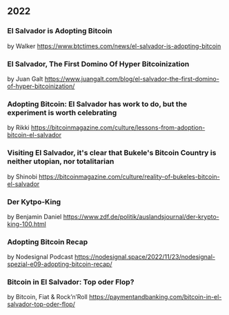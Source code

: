 ## 2022
### El Salvador is Adopting Bitcoin 
by Walker
https://www.btctimes.com/news/el-salvador-is-adopting-bitcoin

### El Salvador, The First Domino Of Hyper Bitcoinization
by Juan Galt
https://www.juangalt.com/blog/el-salvador-the-first-domino-of-hyper-bitcoinization/

### Adopting Bitcoin: El Salvador has work to do, but the experiment is worth celebrating
by Rikki
https://bitcoinmagazine.com/culture/lessons-from-adoption-bitcoin-el-salvador

### Visiting El Salvador, it's clear that Bukele's Bitcoin Country is neither utopian, nor totalitarian
by Shinobi
https://bitcoinmagazine.com/culture/reality-of-bukeles-bitcoin-el-salvador

### Der Kytpo-King
by Benjamin Daniel
https://www.zdf.de/politik/auslandsjournal/der-krypto-king-100.html

### Adopting Bitcoin Recap
by Nodesignal Podcast
https://nodesignal.space/2022/11/23/nodesignal-spezial-e09-adopting-bitcoin-recap/

### Bitcoin in El Salvador: Top oder Flop?
by Bitcoin, Fiat & Rock’n’Roll
https://paymentandbanking.com/bitcoin-in-el-salvador-top-oder-flop/

